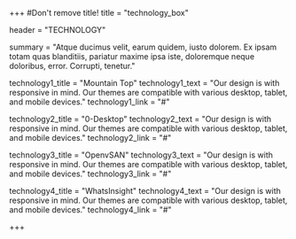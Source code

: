 +++
#Don't remove title!
title = "technology_box"

header = "TECHNOLOGY"

summary = "Atque ducimus velit, earum quidem, iusto dolorem. Ex ipsam totam quas blanditiis, pariatur maxime ipsa iste, doloremque neque doloribus, error. Corrupti, tenetur."

technology1_title = "Mountain Top"
technology1_text = "Our design is with responsive in mind. Our themes are compatible with various desktop, tablet, and mobile devices."
technology1_link = "#"

technology2_title = "0-Desktop"
technology2_text = "Our design is with responsive in mind. Our themes are compatible with various desktop, tablet, and mobile devices."
technology2_link = "#"

technology3_title = "OpenvSAN"
technology3_text = "Our design is with responsive in mind. Our themes are compatible with various desktop, tablet, and mobile devices."
technology3_link = "#"

technology4_title = "WhatsInsight"
technology4_text = "Our design is with responsive in mind. Our themes are compatible with various desktop, tablet, and mobile devices."
technology4_link = "#"

+++